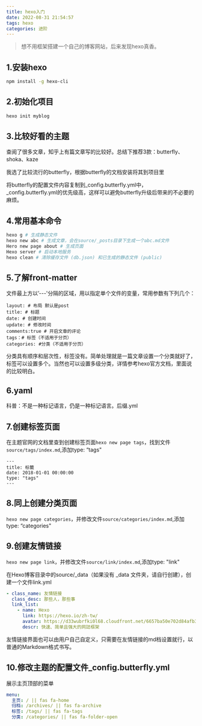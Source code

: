 ```yaml
---
title: hexo入门
date: 2022-08-31 21:54:57
tags: hexo
categories: 进阶
---
```

> 想不用框架搭建一个自己的博客网站，后来发现hexo真香。
## 1.安装hexo
```zsh
npm install -g hexo-cli
```
## 2.初始化项目
```zsh
hexo init myblog
```
## 3.比较好看的主题
查阅了很多文章，知乎上有篇文章写的比较好。总结下推荐3款：butterfly、shoka、kaze

我选了比较流行的butterfly，根据butterfly的文档安装将其到项目里

将butterfly的配置文件内容复制到_config.butterfly.yml中，_config.butterfly.yml的优先级高，这样可以避免butterfly升级后带来的不必要的麻烦。

## 4.常用基本命令
```zsh
hexo g # 生成静态文件
hexo new abc # 生成文章，会在source/_posts目录下生成一个abc.md文件
Hero new page about # 生成页面
Hexo server # 启动本地服务
hexo clean # 清除缓存文件 (db.json) 和已生成的静态文件 (public)
```
## 5.了解front-matter
文件最上方以’---'分隔的区域，用以指定单个文件的变量，常用参数有下列几个：
```
layout: # 布局 默认是post
title: # 标题
date: # 创建时间
update: # 修改时间
comments:true # 开启文章的评论
tags：# 标签（不适用于分页）
categories: #分类（不适用于分页）
```
分类具有顺序和层次性，标签没有。简单处理就是一篇文章设置一个分类就好了，标签可以设置多个。当然也可以设置多级分类，详情参考hexo官方文档，里面说的比较明白。
## 6.yaml
科普：不是一种标记语言，仍是一种标记语言。后缀.yml
## 7.创建标签页面
在主题官网的文档里查到创建标签页面`hexo new page tags`，找到文件`source/tags/index.md`,添加type: “tags"
```
---
title: 标籤
date: 2018-01-01 00:00:00
type: "tags"
---
```
## 8.同上创建分类页面
`hexo new page categories`，并修改文件`source/categories/index.md`,添加type: “categories"
## 9.创建友情链接
`hexo new page link`，并修改文件`source/link/index.md`,添加type: "link"

在Hexo博客目录中的source/_data（如果没有 _data 文件夹，请自行创建），创建一个文件link.yml
```yml
- class_name: 友情链接
  class_desc: 那些人，那些事
  link_list:
    - name: Hexo
      link: https://hexo.io/zh-tw/
      avatar: https://d33wubrfki0l68.cloudfront.net/6657ba50e702d84afb32fe846bed54fba1a77add/827ae/logo.svg
      descr: 快速、简单且强大的网誌框架

```
友情链接界面也可以由用户自己自定义，只需要在友情链接的md档设置就行，以普通的Markdown格式书写。

## 10.修改主题的配置文件_config.butterfly.yml
展示主页顶部的菜单
```yml
menu:
  主页: / || fas fa-home
  归档: /archives/ || fas fa-archive
  标签: /tags/ || fas fa-tags
  分类: /categories/ || fas fa-folder-open
```
